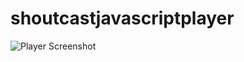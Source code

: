 # shoutcastjavascriptplayer

![Player Screenshot](https://raw.githubusercontent.com/karthikindia/shoutcast-javascript-player/master/images/shoutcastjsplayer.png)
